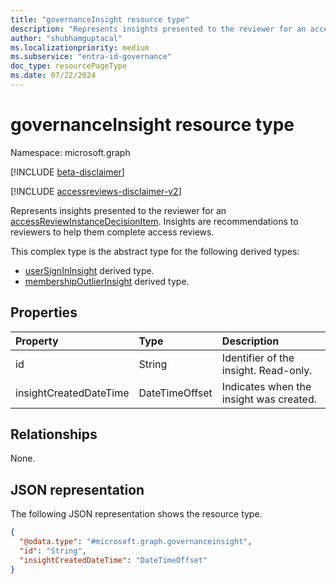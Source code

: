 ```yaml
---
title: "governanceInsight resource type"
description: "Represents insights presented to the reviewer for an accessReviewInstanceDecisionItem."
author: "shubhamguptacal"
ms.localizationpriority: medium
ms.subservice: "entra-id-governance"
doc_type: resourcePageType
ms.date: 07/22/2024
---
```


# governanceInsight resource type

Namespace: microsoft.graph

[!INCLUDE [beta-disclaimer](../../includes/beta-disclaimer.md)]

[!INCLUDE [accessreviews-disclaimer-v2](../../includes/accessreviews-disclaimer-v2.md)]

Represents insights presented to the reviewer for an [accessReviewInstanceDecisionItem](accessreviewinstancedecisionitem.md). Insights are recommendations to reviewers to help them complete access reviews.

This complex type is the abstract type for the following derived types:
+ [userSignInInsight](usersignininsight.md) derived type.
+ [membershipOutlierInsight](membershipoutlierinsight.md) derived type.

## Properties
| Property    | Type   | Description |
| :---------------| :---------- | :---------- |
| id | String | Identifier of the insight. Read-only. |
| insightCreatedDateTime | DateTimeOffset | Indicates when the insight was created. |

## Relationships
None.

## JSON representation
The following JSON representation shows the resource type.
<!-- {
  "blockType": "resource",
  "@odata.type": "microsoft.graph.governanceInsight",
  "keyProperty": "id"
}
-->
``` json
{
  "@odata.type": "#microsoft.graph.governanceinsight",
  "id": "String",
  "insightCreatedDateTime": "DateTimeOffset"
}
```

<!--
{
  "type": "#page.annotation",
  "description": "governanceinsight resource",
  "keywords": "",
  "section": "documentation",
  "tocPath": "",
  "suppressions": []
}
-->
